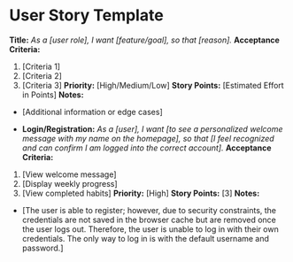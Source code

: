 # User Story Template
**Title:**
_As a [user role], I want [feature/goal], so that [reason]._
**Acceptance Criteria:**
1. [Criteria 1]
2. [Criteria 2]
3. [Criteria 3]
**Priority:** [High/Medium/Low]
**Story Points:** [Estimated Effort in Points]
**Notes:**
- [Additional information or edge cases]

- **Login/Registration:**
_As a [user], I want [to see a personalized welcome message with my name on the homepage], so that [I feel recognized and can confirm I am logged into the correct account]._
**Acceptance Criteria:**
1. [View welcome message]
2. [Display weekly progress]
3. [View completed habits]
**Priority:** [High]
**Story Points:** [3]
**Notes:**
- [The user is able to register; however, due to security constraints, the credentials are not saved in the browser cache but are removed once the user logs out. Therefore, the user is unable to log in with their own credentials. The only way to log in is with the default username and password.]
